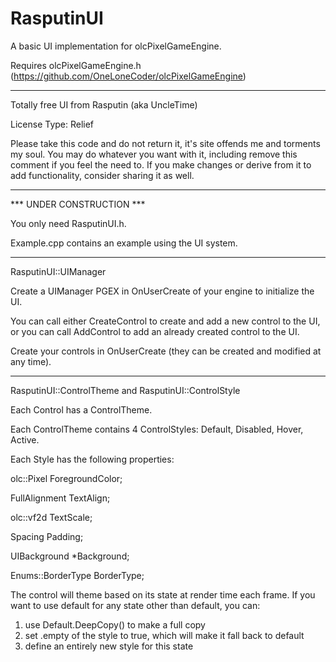 # RasputinUI
A basic UI implementation for olcPixelGameEngine.

Requires olcPixelGameEngine.h  (https://github.com/OneLoneCoder/olcPixelGameEngine)

--------------------------------------------------

Totally free UI from Rasputin (aka UncleTime)

License Type: Relief

Please take this code and do not return it, it's site offends me and torments my soul.
You may do whatever you want with it, including remove this comment if you feel the need to.
If you make changes or derive from it to add functionality, consider sharing it as well.

--------------------------------------------------

*** UNDER CONSTRUCTION ***

You only need RasputinUI.h.

Example.cpp contains an example using the UI system.

-----------------------------------------------

RasputinUI::UIManager

Create a UIManager PGEX in OnUserCreate of your engine to initialize the UI.

You can call either CreateControl to create and add a new control to the UI, or you can call AddControl to add an already created control to the UI.

Create your controls in OnUserCreate (they can be created and modified at any time).

-----------------------------------------------

RasputinUI::ControlTheme and RasputinUI::ControlStyle

Each Control has a ControlTheme.

Each ControlTheme contains 4 ControlStyles: Default, Disabled, Hover, Active.

Each Style has the following properties:

 olc::Pixel	ForegroundColor;
 
 FullAlignment 	TextAlign;
 
 olc::vf2d 	TextScale;
 
 Spacing 	Padding;
 
 UIBackground *Background; 
 
 Enums::BorderType BorderType;

The control will theme based on its state at render time each frame.
If you want to use default for any state other than default, you can:
 1. use Default.DeepCopy() to make a full copy
 2. set .empty of the style to true, which will make it fall back to default
 3. define an entirely new style for this state
